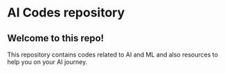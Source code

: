 # AI Codes repository
## Welcome to this repo!
This repository contains codes related to AI and ML and also resources to help you on your AI journey.
